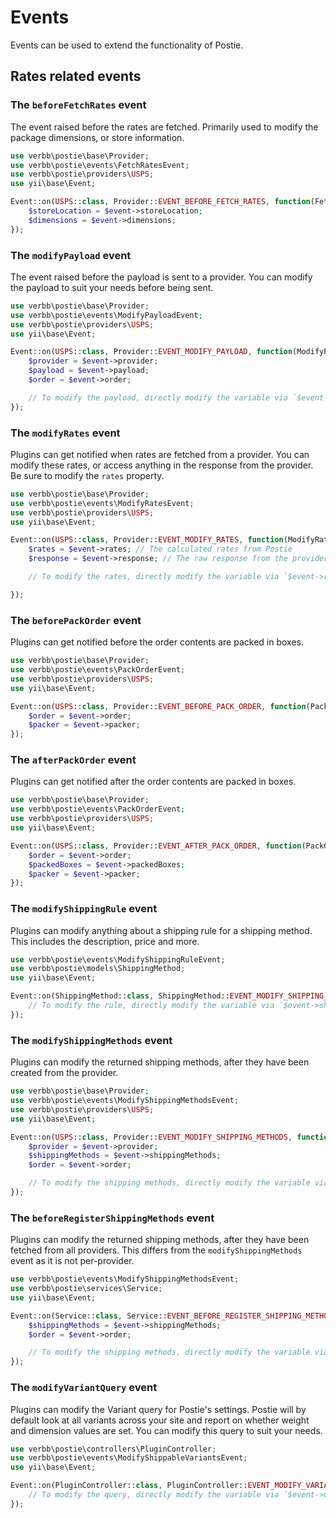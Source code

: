 # Events
Events can be used to extend the functionality of Postie.

## Rates related events

### The `beforeFetchRates` event
The event raised before the rates are fetched. Primarily used to modify the package dimensions, or store information.

```php
use verbb\postie\base\Provider;
use verbb\postie\events\FetchRatesEvent;
use verbb\postie\providers\USPS;
use yii\base\Event;

Event::on(USPS::class, Provider::EVENT_BEFORE_FETCH_RATES, function(FetchRatesEvent $event) {
    $storeLocation = $event->storeLocation;
    $dimensions = $event->dimensions;
});
```

### The `modifyPayload` event
The event raised before the payload is sent to a provider. You can modify the payload to suit your needs before being sent.

```php
use verbb\postie\base\Provider;
use verbb\postie\events\ModifyPayloadEvent;
use verbb\postie\providers\USPS;
use yii\base\Event;

Event::on(USPS::class, Provider::EVENT_MODIFY_PAYLOAD, function(ModifyPayloadEvent $event) {
    $provider = $event->provider;
    $payload = $event->payload;
    $order = $event->order;

    // To modify the payload, directly modify the variable via `$event->payload = ...`
});
```

### The `modifyRates` event
Plugins can get notified when rates are fetched from a provider. You can modify these rates, or access anything in the response from the provider. Be sure to modify the `rates` property.

```php
use verbb\postie\base\Provider;
use verbb\postie\events\ModifyRatesEvent;
use verbb\postie\providers\USPS;
use yii\base\Event;

Event::on(USPS::class, Provider::EVENT_MODIFY_RATES, function(ModifyRatesEvent $event) {
    $rates = $event->rates; // The calculated rates from Postie
    $response = $event->response; // The raw response from the provider's API

    // To modify the rates, directly modify the variable via `$event->rates = ...`

});
```

### The `beforePackOrder` event
Plugins can get notified before the order contents are packed in boxes.

```php
use verbb\postie\base\Provider;
use verbb\postie\events\PackOrderEvent;
use verbb\postie\providers\USPS;
use yii\base\Event;

Event::on(USPS::class, Provider::EVENT_BEFORE_PACK_ORDER, function(PackOrderEvent $event) {
    $order = $event->order;
    $packer = $event->packer;
});
```

### The `afterPackOrder` event
Plugins can get notified after the order contents are packed in boxes.

```php
use verbb\postie\base\Provider;
use verbb\postie\events\PackOrderEvent;
use verbb\postie\providers\USPS;
use yii\base\Event;

Event::on(USPS::class, Provider::EVENT_AFTER_PACK_ORDER, function(PackOrderEvent $event) {
    $order = $event->order;
    $packedBoxes = $event->packedBoxes;
    $packer = $event->packer;
});
```

### The `modifyShippingRule` event
Plugins can modify anything about a shipping rule for a shipping method. This includes the description, price and more.

```php
use verbb\postie\events\ModifyShippingRuleEvent;
use verbb\postie\models\ShippingMethod;
use yii\base\Event;

Event::on(ShippingMethod::class, ShippingMethod::EVENT_MODIFY_SHIPPING_RULE, function(ModifyShippingRuleEvent $event) {
    // To modify the rule, directly modify the variable via `$event->shippingRule = ...`
});
```

### The `modifyShippingMethods` event
Plugins can modify the returned shipping methods, after they have been created from the provider.

```php
use verbb\postie\base\Provider;
use verbb\postie\events\ModifyShippingMethodsEvent;
use verbb\postie\providers\USPS;
use yii\base\Event;

Event::on(USPS::class, Provider::EVENT_MODIFY_SHIPPING_METHODS, function(ModifyShippingMethodsEvent $event) {
    $provider = $event->provider;
    $shippingMethods = $event->shippingMethods;
    $order = $event->order;

    // To modify the shipping methods, directly modify the variable via `$event->shippingMethods = ...`
});
```

### The `beforeRegisterShippingMethods` event
Plugins can modify the returned shipping methods, after they have been fetched from all providers. This differs from the `modifyShippingMethods` event as it is not per-provider.

```php
use verbb\postie\events\ModifyShippingMethodsEvent;
use verbb\postie\services\Service;
use yii\base\Event;

Event::on(Service::class, Service::EVENT_BEFORE_REGISTER_SHIPPING_METHODS, function(ModifyShippingMethodsEvent $event) {
    $shippingMethods = $event->shippingMethods;
    $order = $event->order;

    // To modify the shipping methods, directly modify the variable via `$event->shippingMethods = ...`
});
```

### The `modifyVariantQuery` event
Plugins can modify the Variant query for Postie's settings. Postie will by default look at all variants across your site and report on whether weight and dimension values are set. You can modify this query to suit your needs.

```php
use verbb\postie\controllers\PluginController;
use verbb\postie\events\ModifyShippableVariantsEvent;
use yii\base\Event;

Event::on(PluginController::class, PluginController::EVENT_MODIFY_VARIANT_QUERY, function(ModifyShippableVariantsEvent $event) {
    // To modify the query, directly modify the variable via `$event->query = ...`
});
```
